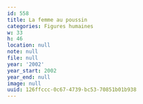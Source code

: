 ```yaml
---
id: 558
title: La femme au poussin
categories: Figures humaines
w: 33
h: 46
location: null
note: null
file: null
year: '2002'
year_start: 2002
year_end: null
image: null
uuid: 126ffccc-0c67-4739-bc53-70851b01b938
---
```


